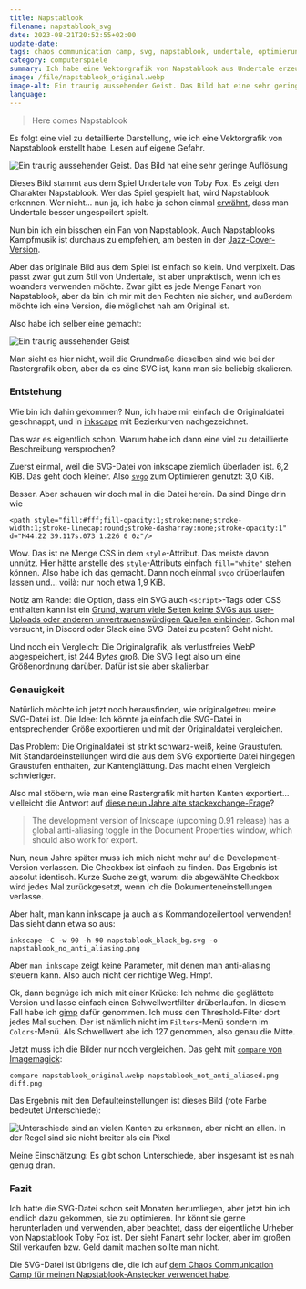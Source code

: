 ```yaml
---
title: Napstablook
filename: napstablook_svg
date: 2023-08-21T20:52:55+02:00
update-date:
tags: chaos communication camp, svg, napstablook, undertale, optimierung, inkscape
category: computerspiele
summary: Ich habe eine Vektorgrafik von Napstablook aus Undertale erzeugt. Hier eine viel zu detaillierte Entstehungsgeschichte.
image: /file/napstablook_original.webp
image-alt: Ein traurig aussehender Geist. Das Bild hat eine sehr geringe Auflösung
language:
---
```


> Here comes Napstablook

Es folgt eine viel zu detaillierte Darstellung, wie ich eine Vektorgrafik von Napstablook erstellt habe. Lesen auf eigene Gefahr.

![Ein traurig aussehender Geist. Das Bild hat eine sehr geringe Auflösung](/file/napstablook_original.webp "REALLY NOT FEELIN UP TO IT RIGHT NOW. SORRY.")

Dieses Bild stammt aus dem Spiel Undertale von Toby Fox. Es zeigt den Charakter Napstablook. Wer das Spiel gespielt hat, wird Napstablook erkennen. Wer nicht… nun ja, ich habe ja schon einmal [erwähnt](/blogposts/undertale), dass man Undertale besser ungespoilert spielt.

Nun bin ich ein bisschen ein Fan von Napstablook. Auch Napstablooks Kampfmusik ist durchaus zu empfehlen, am besten in der [Jazz-Cover-Version](https://www.youtube.com/watch?v=yeJx04_47Lc). 

Aber das originale Bild aus dem Spiel ist einfach so klein. Und verpixelt. Das passt zwar gut zum Stil von Undertale, ist aber unpraktisch, wenn ich es woanders verwenden möchte. Zwar gibt es jede Menge Fanart von Napstablook, aber da bin ich mir mit den Rechten nie sicher, und außerdem möchte ich eine Version, die möglichst nah am Original ist.

Also habe ich selber eine gemacht:

![Ein traurig aussehender Geist](/file/napstablook.svg "i'm fine, thanks.")

Man sieht es hier nicht, weil die Grundmaße dieselben sind wie bei der Rastergrafik oben, aber da es eine SVG ist, kann man sie beliebig skalieren.

### Entstehung

Wie bin ich dahin gekommen? Nun, ich habe mir einfach die Originaldatei geschnappt, und in [inkscape](https://inkscape.org) mit Bezierkurven nachgezeichnet.

Das war es eigentlich schon. Warum habe ich dann eine viel zu detaillierte Beschreibung versprochen?

Zuerst einmal, weil die SVG-Datei von inkscape ziemlich überladen ist. 6,2 KiB. Das geht doch kleiner. Also [`svgo`](https://github.com/svg/svgo) zum Optimieren genutzt: 3,0 KiB.

Besser. Aber schauen wir doch mal in die Datei herein. Da sind Dinge drin wie

```
<path style="fill:#fff;fill-opacity:1;stroke:none;stroke-width:1;stroke-linecap:round;stroke-dasharray:none;stroke-opacity:1" d="M44.22 39.117s.073 1.226 0 0z"/>
```

Wow. Das ist ne Menge CSS in dem `style`-Attribut. Das meiste davon unnütz. Hier hätte anstelle des `style`-Attributs einfach `fill="white"` stehen können. Also habe ich das gemacht. Dann noch einmal `svgo` drüberlaufen lassen und… voilà: nur noch etwa 1,9 KiB.

Notiz am Rande: die Option, dass ein SVG auch `<script>`-Tags oder CSS enthalten kann ist ein [Grund, warum viele Seiten keine SVGs aus user-Uploads oder anderen unvertrauenswürdigen Quellen einbinden](https://research.securitum.com/do-you-allow-to-load-svg-files-you-have-xss/). Schon mal versucht, in Discord oder Slack eine SVG-Datei zu posten? Geht nicht.

Und noch ein Vergleich: Die Originalgrafik, als verlustfreies WebP abgespeichert, ist 244 *Bytes* groß. Die SVG liegt also um eine Größenordnung darüber. Dafür ist sie aber skalierbar.

### Genauigkeit

Natürlich möchte ich jetzt noch herausfinden, wie originalgetreu meine SVG-Datei ist. Die Idee: Ich könnte ja einfach die SVG-Datei in entsprechender Größe exportieren und mit der Originaldatei vergleichen.

Das Problem: Die Originaldatei ist strikt schwarz-weiß, keine Graustufen. Mit Standardeinstellungen wird die aus dem SVG exportierte Datei hingegen Graustufen enthalten, zur Kantenglättung. Das macht einen Vergleich schwieriger.

Also mal stöbern, wie man eine Rastergrafik mit harten Kanten exportiert… vielleicht die Antwort auf [diese neun Jahre alte stackexchange-Frage](https://graphicdesign.stackexchange.com/questions/32058/how-to-rasterize-an-svg-without-anti-aliasing)?

> The development version of Inkscape (upcoming 0.91 release) has a global anti-aliasing toggle in the Document Properties window, which should also work for export.

Nun, neun Jahre später muss ich mich nicht mehr auf die Development-Version verlassen. Die Checkbox ist einfach zu finden. Das Ergebnis ist absolut identisch. Kurze Suche zeigt, warum: die abgewählte Checkbox wird jedes Mal zurückgesetzt, wenn ich die Dokumenteneinstellungen verlasse.

Aber halt, man kann inkscape ja auch als Kommandozeilentool verwenden! Das sieht dann etwa so aus:

```
inkscape -C -w 90 -h 90 napstablook_black_bg.svg -o napstablook_no_anti_aliasing.png
```

Aber `man inkscape` zeigt keine Parameter, mit denen man anti-aliasing steuern kann. Also auch nicht der richtige Weg. Hmpf.

Ok, dann begnüge ich mich mit einer Krücke: Ich nehme die geglättete Version und lasse einfach einen Schwellwertfilter drüberlaufen. In diesem Fall habe ich [gimp](https://www.gimp.org/) dafür genommen. Ich muss den Threshold-Filter dort jedes Mal suchen. Der ist nämlich nicht im `Filters`-Menü sondern im `Colors`-Menü. Als Schwellwert abe ich 127 genommen, also genau die Mitte.

Jetzt muss ich die Bilder nur noch vergleichen. Das geht mit [`compare` von Imagemagick](https://imagemagick.org/script/compare.php):

```
compare napstablook_original.webp napstablook_not_anti_aliased.png diff.png
```

Das Ergebnis mit den Defaulteinstellungen ist dieses Bild (rote Farbe bedeutet Unterschiede):

![Unterschiede sind an vielen Kanten zu erkennen, aber nicht an allen. In der Regel sind sie nicht breiter als ein Pixel](/file/napstablook_diff.webp "spooky")

Meine Einschätzung: Es gibt schon Unterschiede, aber insgesamt ist es nah genug dran.

### Fazit

Ich hatte die SVG-Datei schon seit Monaten herumliegen, aber jetzt bin ich endlich dazu gekommen, sie zu optimieren. Ihr könnt sie gerne herunterladen und verwenden, aber beachtet, dass der eigentliche Urheber von Napstablook Toby Fox ist. Der sieht Fanart sehr locker, aber im großen Stil verkaufen bzw. Geld damit machen sollte man nicht.

Die SVG-Datei ist übrigens die, die ich auf [dem Chaos Communication Camp für meinen Napstablook-Anstecker verwendet habe](/blogposts/camp_2023).
